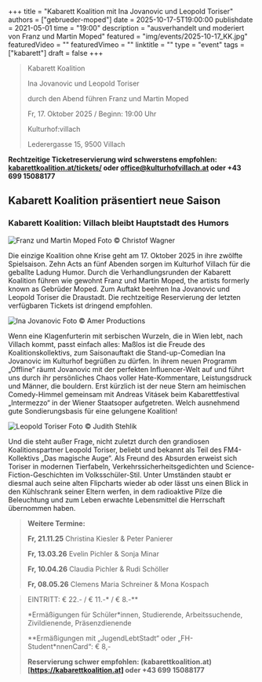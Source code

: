 +++
title = "Kabarett Koalition mit Ina Jovanovic und Leopold Toriser"
authors = ["gebrueder-moped"]
date = 2025-10-17-5T19:00:00
publishdate = 2021-05-01
time = "19:00"
description = "ausverhandelt und moderiert von Franz und Martin Moped"
featured = "img/events/2025-10-17_KK.jpg"
featuredVideo = ""
featuredVimeo = ""
linktitle = ""
type = "event"
tags = ["kabarett"]
draft = false
+++

>Kabarett Koalition
>
>Ina Jovanovic und Leopold Toriser
>
>durch den Abend führen Franz und Martin Moped
>
>Fr, 17. Oktober 2025 / Beginn: 19:00 Uhr
>
>Kulturhof:villach
>
>Lederergasse 15, 9500 Villach

**Rechtzeitige Ticketreservierung wird schwerstens empfohlen: [kabarettkoalition.at/tickets/](https://kabarettkoalition.at/tickets/) oder office@kulturhofvillach.at oder +43 699 15088177** 

## Kabarett Koalition präsentiert neue Saison

### Kabarett Koalition: Villach bleibt Hauptstadt des Humors

![Franz und Martin Moped](/img/events/2025-03-14_Gebrueder_Moped_c_Christof_Wagner.jpg)
Foto © Christof Wagner

Die einzige Koalition ohne Krise geht am 17. Oktober 2025 in ihre zwölfte Spielsaison. Zehn Acts an fünf Abenden sorgen im Kulturhof Villach für die geballte Ladung Humor. Durch die Verhandlungsrunden der Kabarett Koalition führen wie gewohnt Franz und Martin Moped, the artists formerly known as Gebrüder Moped. Zum Auftakt beehren Ina Jovanovic und Leopold Toriser die Draustadt. Die rechtzeitige Reservierung der letzten verfügbaren Tickets ist dringend empfohlen.

![Ina Jovanovic](/img/events/2025-10-17_InaJovanovic_Foto_AmerProductions.jpg)
Foto © Amer Productions

Wenn eine Klagenfurterin mit serbischen Wurzeln, die in Wien lebt, nach Villach kommt, passt einfach alles: Maßlos ist die Freude des Koalitionskollektivs, zum Saisonauftakt die Stand-up-Comedian Ina Jovanovic im Kulturhof begrüßen zu dürfen. In ihrem neuen Programm „Offline“ räumt Jovanovic mit der perfekten Influencer-Welt auf und führt uns durch ihr persönliches Chaos voller Hate-Kommentare, Leistungsdruck und Männer, die bouldern. Erst kürzlich ist der neue Stern am heimischen Comedy-Himmel gemeinsam mit Andreas Vitásek beim Kabarettfestival „Intermezzo“ in der Wiener Staatsoper aufgetreten. Welch ausnehmend gute Sondierungsbasis für eine gelungene Koalition!

![Leopold Toriser](/img/events/2025-10-17_LeopoldToriser_Foto_JudithStehlik.jpg)
Foto © Judith Stehlik

Und die steht außer Frage, nicht zuletzt durch den grandiosen Koalitionspartner
Leopold Toriser, beliebt und bekannt als Teil des FM4-Kollektivs „Das magische Auge“. Als Freund des Absurden erweist sich Toriser in modernen Tierfabeln, Verkehrssicherheitsgedichten und Science-Fiction-Geschichten im Volksschüler-Stil. Unter Umständen staubt er diesmal auch seine alten Flipcharts wieder ab oder lässt uns einen Blick in den Kühlschrank seiner Eltern werfen, in dem radioaktive Pilze die Beleuchtung und zum Leben erwachte Lebensmittel die Herrschaft übernommen haben.


> **Weitere Termine:**
>
> **Fr, 21.11.25** Christina Kiesler & Peter Panierer
> 
> **Fr, 13.03.26** Evelin Pichler & Sonja Minar
> 
> **Fr, 10.04.26** Claudia Pichler & Rudi Schöller
>
> **Fr, 08.05.26** Clemens Maria Schreiner & Mona Kospach


> EINTRITT: € 22.- / € 11.-\* / € 8.-\*\*
> 
> \*Ermäßigungen für Schüler\*innen, Studierende, Arbeitssuchende, Zivildienende, Präsenzdienende
> 
> \*\*Ermäßigungen mit „JugendLebtStadt“ oder „FH-Student\*nnenCard“: € 8,-
>
> **Reservierung schwer empfohlen: (kabarettkoalition.at)[https://kabarettkoalition.at] oder +43 699 15088177**
